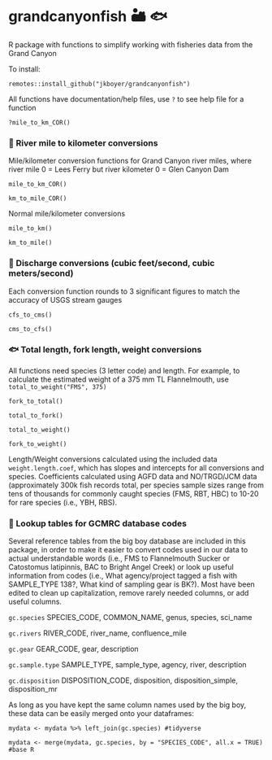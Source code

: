 # grandcanyonfish 🏜️ 🐟
R package with functions to simplify working with fisheries data from the Grand Canyon

To install:

`remotes::install_github("jkboyer/grandcanyonfish")`

All functions have documentation/help files, use `?` to see help file for a function

`?mile_to_km_COR()`

### 📏 River mile to kilometer conversions

Mile/kilometer conversion functions for Grand Canyon river miles, where river mile 0 = Lees Ferry but river kilometer 0 = Glen Canyon Dam

`mile_to_km_COR()`

`km_to_mile_COR()`

Normal mile/kilometer conversions

`mile_to_km()`

`km_to_mile()`

### 🌊 Discharge conversions (cubic feet/second, cubic meters/second)
Each conversion function rounds to 3 significant figures to match the accuracy of USGS stream gauges

`cfs_to_cms()`

`cms_to_cfs()`

### 🐟 Total length, fork length, weight conversions
All functions need species (3 letter code) and length. For example, to calculate the estimated weight of a 375 mm TL Flannelmouth, use `total_to_weight("FMS", 375)`

`fork_to_total()`

`total_to_fork()`

`total_to_weight()`

`fork_to_weight()`

Length/Weight conversions calculated using the included data `weight.length.coef`, which has slopes and intercepts for all conversions and species. Coefficients calculated using AGFD data and NO/TRGD/JCM data (approximately 300k fish records total, per species sample sizes range from tens of thousands for commonly caught species (FMS, RBT, HBC) to 10-20 for rare species (i.e., YBH, RBS).

### 📑 Lookup tables for GCMRC database codes

Several reference tables from the big boy database are included in this package, in order to make it easier to convert codes used in our data to actual understandable words (i.e., FMS to Flannelmouth Sucker or Catostomus latipinnis, BAC to Bright Angel Creek) or look up useful information from codes (i.e., What agency/project tagged a fish with SAMPLE_TYPE 138?, What kind of sampling gear is BK?). Most have been edited to clean up capitalization, remove rarely needed columns, or add useful columns.

`gc.species` SPECIES_CODE, COMMON_NAME, genus, species, sci_name

`gc.rivers` RIVER_CODE, river_name, confluence_mile

`gc.gear` GEAR_CODE, gear, description

`gc.sample.type` SAMPLE_TYPE, sample_type, agency, river, description

`gc.disposition` DISPOSITION_CODE, disposition, disposition_simple, disposition_mr

As long as you have kept the same column names used by the big boy, these data can be easily merged onto your dataframes:

`mydata <- mydata %>% left_join(gc.species) #tidyverse`

`mydata <- merge(mydata, gc.species, by = "SPECIES_CODE", all.x = TRUE) #base R`
